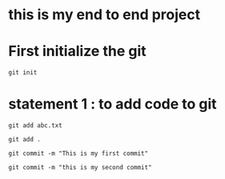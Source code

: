 # this is my end to end project

# First initialize the git

```
git init
```
# statement 1 : to add code to git
```
git add abc.txt

git add .
```
```
git commit -m "This is my first commit"
```

```
git commit -m "this is my second commit"

```
